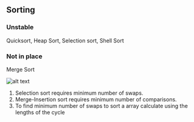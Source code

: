 ## Sorting
### Unstable 
Quicksort, Heap Sort, Selection sort, Shell Sort
### Not in place
Merge Sort

![alt text](https://github.com/arhankundu99/Competetive-Coding/blob/master/miscellaneous/Sorting/sort-characteristics.png) <br/>

1) Selection sort requires minimum number of swaps.
2) Merge-Insertion sort requires minimum number of comparisons.
3) To find minimum number of swaps to sort a array calculate using the lengths of the cycle 
